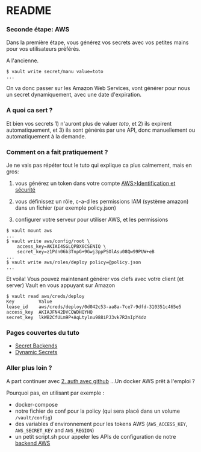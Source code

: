 # README #

### Seconde étape: AWS ###

Dans la première étape, vous générez vos secrets avec vos petites mains pour vos utilisateurs préférés.

A l'ancienne.

```
$ vault write secret/manu value=toto
...
```

On va donc passer sur les Amazon Web Services, vont générer pour nous un secret dynamiquement, avec une date d'expiration.

### A quoi ca sert ? ###

Et bien vos secrets 1) n'auront plus de valuer *toto*, et 2) ils expirent automatiquement, et 3) ils sont générés par une API, donc manuellement ou automatiquement à la demande.


### Comment on a fait pratiquement ? ###

Je ne vais pas répéter tout le tuto qui explique ca plus calmement, mais en gros:

1. vous générez un token dans votre compte [AWS>Identification et sécurité](https://console.aws.amazon.com/iam/home#/security_credential)

2. vous définissez un rôle, c-a-d les permissions IAM (système amazon) dans un fichier (par exemple policy.json)

3. configurer votre serveur pour utiliser AWS, et les permissions

```
$ vault mount aws
...
$ vault write aws/config/root \
    access_key=AKIAI4SGLQPBX6CSENIQ \
    secret_key=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
...
$ vault write aws/roles/deploy policy=@policy.json
...
```

Et voila! Vous pouvez maintenant générer vos clefs avec votre client (et server) Vault en vous appuyant sur Amazon

```
$ vault read aws/creds/deploy
Key         Value
lease_id    aws/creds/deploy/0d042c53-aa8a-7ce7-9dfd-310351c465e5
access_key  AKIAJFN42DVCQWDHQYHQ
secret_key  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
```

### Pages couvertes du tuto ###

* [Secret Backends](https://www.vaultproject.io/intro/getting-started/secret-backends.html)
* [Dynamic Secrets](https://www.vaultproject.io/intro/getting-started/dynamic-secrets.html)

### Aller plus loin ? ###

A part continuer avec [2. auth avec github](https://github.com/ebreton/atelier-vault/tree/master/2-auth%20avec%20github) ...Un docker AWS prêt à l'emploi ?

Pourquoi pas, en utilisant par exemple :

* docker-compose
* notre fichier de conf pour la policy (qui sera placé dans un volume `/vault/config`)
* des variables d'environnement pour les tokens AWS (`AWS_ACCESS_KEY`, `AWS_SECRET_KEY` and `AWS_REGION`)
* un petit script.sh pour appeler les APIs de configuration de notre [backend AWS](https://www.vaultproject.io/docs/secrets/aws/index.html)

```
```
